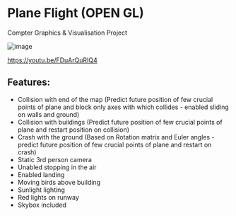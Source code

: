# Plane Flight (OPEN GL)

Compter Graphics & Visualisation Project

![image](https://user-images.githubusercontent.com/72743103/126155814-f281ab67-7f68-4212-a9e3-c8720f86c46f.png)

https://youtu.be/FDuArQuRIQ4

## Features:
- Collision with end of the map (Predict future position of few crucial points of plane and block only axes with which collides - enabled sliding on walls and ground)
- Collision with buildings (Predict future position of few crucial points of plane and restart position on collision)
- Crash with the ground (Based on Rotation matrix and Euler angles - predict future position of few crucial points of plane and restart on crash)
- Static 3rd person camera
- Unabled stopping in the air
- Enabled landing
- Moving birds above building
- Sunlight lighting
- Red lights on runway
- Skybox included
